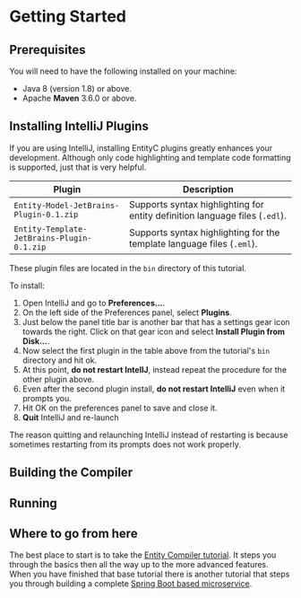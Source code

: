 # Getting Started

## Prerequisites

You will need to have the following installed on your machine:

* Java 8 (version 1.8) or above.
* Apache **Maven** 3.6.0 or above.

## Installing IntelliJ Plugins

If you are using IntelliJ, installing EntityC plugins greatly enhances your development. Although only code highlighting and template code formatting is supported, just that is very helpful.

| Plugin | Description |
| ------	| -----------	|
| `Entity-Model-JetBrains-Plugin-0.1.zip`| Supports syntax highlighting for entity definition language files (`.edl`).|
| `Entity-Template-JetBrains-Plugin-0.1.zip`| Supports syntax highlighting for the template language files (`.eml`).|

These plugin files are located in the `bin` directory of this tutorial.

To install:

1. Open IntelliJ and go to **Preferences...**.
2. On the left side of the Preferences panel, select **Plugins**.
3. Just below the panel title bar is another bar that has a settings gear icon towards the right. Click on that gear icon and select **Install Plugin from Disk...**.
4. Now select the first plugin in the table above from the tutorial's `bin` directory and hit ok.
5. At this point, **do not restart IntellJ**, instead repeat the procedure for the other plugin above.
6. Even after the second plugin install, **do not restart IntelliJ** even when it prompts you.
7. Hit OK on the preferences panel to save and close it.
8. **Quit** IntelliJ and re-launch

The reason quitting and relaunching IntelliJ instead of restarting is because sometimes restarting from its prompts does not work properly.


## Building the Compiler

## Running

## Where to go from here

The best place to start is to take the [Entity Compiler tutorial](https://github.com/entityc/ec-tutorials/EntityCompiler). It steps you through the basics then all the way up to the more advanced features. When you have finished that base tutorial there is another tutorial that steps you through building a complete [Spring Boot based microservice](https://github.com/entityc/ec-tutorials/TutorialMicroservice).
